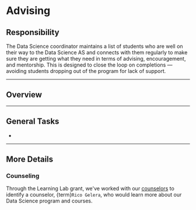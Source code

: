 # Advising

## Responsibility
The Data Science coordinator maintains a list of students who are well on their way to the Data Science AS and connects with them regularly to make sure they are getting what they need in terms of advising, encouragement, and mentorship. This is designed to close the loop on completions &mdash; avoiding students dropping out of the program for lack of support. 

---

## Overview

---

## General Tasks
- 

---

## More Details

### Counseling
Through the Learning Lab grant, we've worked with our [counselors](https://www.ccsf.edu/student-services/counseling) to identify a counselor, {term}`Rico Gelera`, who would learn more about our Data Science program and courses.